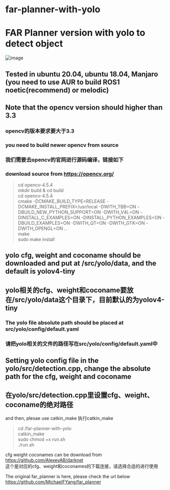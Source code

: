# far-planner-with-yolo
# FAR Planner version with yolo to detect object<br>
![image](https://github.com/Leeable/far-planner-with-yolo/blob/Noetic/2022-06-19%20183632.gif)
## Tested in ubuntu 20.04, ubuntu 18.04, Manjaro  (you need to use AUR to build ROS1 noetic(recommend) or melodic)
## Note that the opencv version should higher than 3.3 <br>
### opencv的版本要求要大于3.3 <br>
### you need to build newer opencv from source<br> 
### 我们需要去opencv的官网进行源码编译，链接如下<br>
### download source from https://opencv.org/ <br>
> cd opencv-4.5.4<br>
> mkdir build & cd build<br>
> cd opencv-4.5.4<br>
> cmake -DCMAKE_BUILD_TYPE=RELEASE -DCMAKE_INSTALL_PREFIX=/usr/local -DWITH_TBB=ON -DBUILD_NEW_PYTHON_SUPPORT=ON -DWITH_V4L=ON -DINSTALL_C_EXAMPLES=ON -DINSTALL_PYTHON_EXAMPLES=ON -DBUILD_EXAMPLES=ON -DWITH_QT=ON -DWITH_GTK=ON -DWITH_OPENGL=ON ..<br>
> make<br>
> sudo make install<br>

## yolo cfg, weight and coconame should be downloaded and put at /src/yolo/data, and the default is yolov4-tiny <br>
## yolo相关的cfg、weight和coconame要放在/src/yolo/data这个目录下，目前默认的为yolov4-tiny <br>

### The yolo file absolute path should be placed at src/yolo/config/default.yaml <br>
### 请把yolo相关的文件的路径写在src/yolo/config/default.yaml中<br>

## Setting yolo config file in the yolo/src/detection.cpp, change the absolute path for the cfg, weight and coconame <br>
## 在yolo/src/detection.cpp里设置cfg、weight、coconame的绝对路径 <br>

and then, plesae use catkin_make 执行catkin_make<br>
> cd /far-planner-with-yolo<br>
> catkin_make<br>
> sudo chmod +x run.sh<br>
> ./run.sh<br>



cfg weight coconames can be download from https://github.com/AlexeyAB/darknet <br>
这个是对应的cfg、weight和coconames的下载连接，请选择合适的进行使用<br>




The original far_planner is here, please check the url below <br>
https://github.com/MichaelFYang/far_planner
